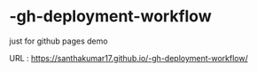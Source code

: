 # -gh-deployment-workflow
just for github pages demo


URL : https://santhakumar17.github.io/-gh-deployment-workflow/
